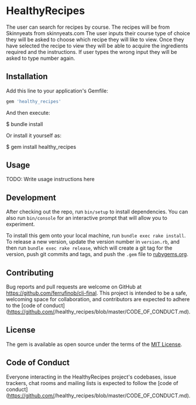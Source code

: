 # HealthyRecipes

The user can search for recipes by course. The recipes will be from Skinnyeats from skinnyeats.com
The user  inputs their course type of choice they will be asked to choose which recipe they will like to view.
Once they have selected the recipe to view they will be able to acquire the ingredients required and the instructions.
If user types the wrong input they will be asked to type number again.

## Installation

Add this line to your application's Gemfile:

```ruby
gem 'healthy_recipes'
```

And then execute:

 $ bundle install

Or install it yourself as:

$ gem install healthy_recipes

## Usage

TODO: Write usage instructions here

## Development

After checking out the repo, run `bin/setup` to install dependencies. You can also run `bin/console` for an interactive prompt that will allow you to experiment.

To install this gem onto your local machine, run `bundle exec rake install`. To release a new version, update the version number in `version.rb`, and then run `bundle exec rake release`, which will create a git tag for the version, push git commits and tags, and push the `.gem` file to [rubygems.org](https://rubygems.org).

## Contributing

Bug reports and pull requests are welcome on GitHub at https://github.com/ferrufinob/cli-final. This project is intended to be a safe, welcoming space for collaboration, and contributors are expected to adhere to the [code of conduct](https://github.com/<github username>/healthy_recipes/blob/master/CODE_OF_CONDUCT.md).

## License

The gem is available as open source under the terms of the [MIT License](https://opensource.org/licenses/MIT).

## Code of Conduct

Everyone interacting in the HealthyRecipes project's codebases, issue trackers, chat rooms and mailing lists is expected to follow the [code of conduct](https://github.com/<github username>/healthy_recipes/blob/master/CODE_OF_CONDUCT.md).
